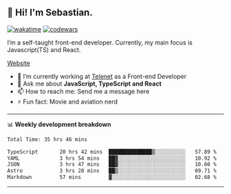 ## 👋 Hi! I'm Sebastian.

[![wakatime](https://wakatime.com/badge/user/df0036c6-328a-4a39-be9b-e49417ed22a1.svg)](https://wakatime.com/@df0036c6-328a-4a39-be9b-e49417ed22a1)
[![codewars](https://www.codewars.com/users/sebavuye/badges/small)](https://www.codewars.com/users/sebavuye)

I’m a self-taught front-end developer. Currently, my main focus is Javascript(TS) and React.

[Website](https://sebastianvuye.be)

- 🔭 I’m currently working at [Telenet](https://telenet.be/) as a Front-end Developer
- 💬 Ask me about **JavaScript, TypeScript and React**
- 📫 How to reach me: Send me a message here
- ⚡ Fun fact: Movie and aviation nerd

-------

📊 **Weekly development breakdown**

<!--START_SECTION:waka-->

```txt
Total Time: 35 hrs 46 mins

TypeScript       20 hrs 42 mins  ██████████████▒░░░░░░░░░░   57.89 %
YAML             3 hrs 54 mins   ██▓░░░░░░░░░░░░░░░░░░░░░░   10.92 %
JSON             3 hrs 47 mins   ██▓░░░░░░░░░░░░░░░░░░░░░░   10.60 %
Astro            3 hrs 28 mins   ██▒░░░░░░░░░░░░░░░░░░░░░░   09.71 %
Markdown         57 mins         ▓░░░░░░░░░░░░░░░░░░░░░░░░   02.68 %
```

<!--END_SECTION:waka-->
-------
